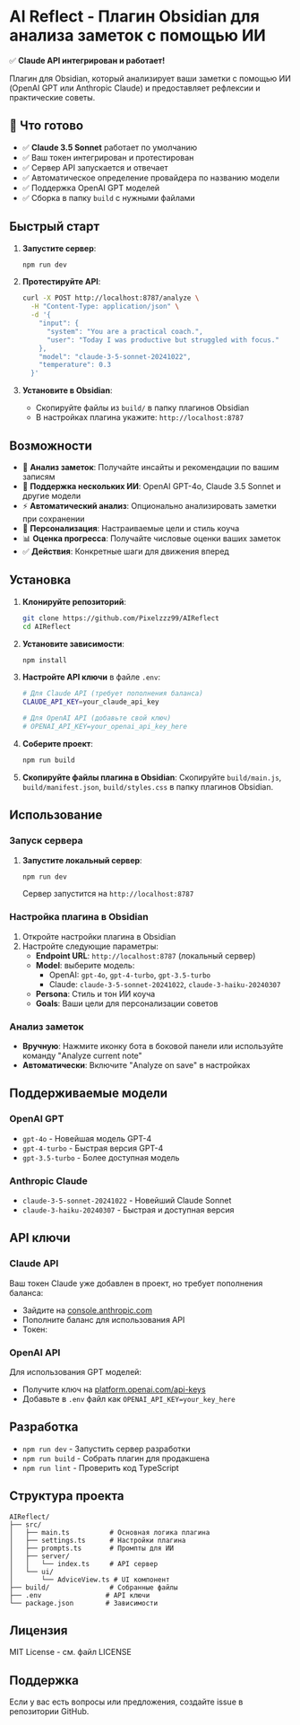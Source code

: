 # AI Reflect - Плагин Obsidian для анализа заметок с помощью ИИ

✅ **Claude API интегрирован и работает!**

Плагин для Obsidian, который анализирует ваши заметки с помощью ИИ (OpenAI GPT или Anthropic Claude) и предоставляет рефлексии и практические советы.

## 🎉 Что готово

- ✅ **Claude 3.5 Sonnet** работает по умолчанию
- ✅ Ваш токен интегрирован и протестирован
- ✅ Сервер API запускается и отвечает
- ✅ Автоматическое определение провайдера по названию модели
- ✅ Поддержка OpenAI GPT моделей
- ✅ Сборка в папку `build` с нужными файлами

## Быстрый старт

1. **Запустите сервер**:

   ```bash
   npm run dev
   ```
2. **Протестируйте API**:

   ```bash
   curl -X POST http://localhost:8787/analyze \
     -H "Content-Type: application/json" \
     -d '{
       "input": {
         "system": "You are a practical coach.",
         "user": "Today I was productive but struggled with focus."
       },
       "model": "claude-3-5-sonnet-20241022",
       "temperature": 0.3
     }'
   ```
3. **Установите в Obsidian**:

   - Скопируйте файлы из `build/` в папку плагинов Obsidian
   - В настройках плагина укажите: `http://localhost:8787`

## Возможности

- 📝 **Анализ заметок**: Получайте инсайты и рекомендации по вашим записям
- 🤖 **Поддержка нескольких ИИ**: OpenAI GPT-4o, Claude 3.5 Sonnet и другие модели
- ⚡ **Автоматический анализ**: Опционально анализировать заметки при сохранении
- 🎯 **Персонализация**: Настраиваемые цели и стиль коуча
- 📊 **Оценка прогресса**: Получайте числовые оценки ваших заметок
- ✅ **Действия**: Конкретные шаги для движения вперед

## Установка

1. **Клонируйте репозиторий**:

   ```bash
   git clone https://github.com/Pixelzzz99/AIReflect
   cd AIReflect
   ```
2. **Установите зависимости**:

   ```bash
   npm install
   ```
3. **Настройте API ключи** в файле `.env`:

   ```bash
   # Для Claude API (требует пополнения баланса)
   CLAUDE_API_KEY=your_claude_api_key

   # Для OpenAI API (добавьте свой ключ)
   # OPENAI_API_KEY=your_openai_api_key_here
   ```
4. **Соберите проект**:

   ```bash
   npm run build
   ```
5. **Скопируйте файлы плагина в Obsidian**:
   Скопируйте `build/main.js`, `build/manifest.json`, `build/styles.css` в папку плагинов Obsidian.

## Использование

### Запуск сервера

1. **Запустите локальный сервер**:
   ```bash
   npm run dev
   ```

   Сервер запустится на `http://localhost:8787`

### Настройка плагина в Obsidian

1. Откройте настройки плагина в Obsidian
2. Настройте следующие параметры:
   - **Endpoint URL**: `http://localhost:8787` (локальный сервер)
   - **Model**: выберите модель:
     - OpenAI: `gpt-4o`, `gpt-4-turbo`, `gpt-3.5-turbo`
     - Claude: `claude-3-5-sonnet-20241022`, `claude-3-haiku-20240307`
   - **Persona**: Стиль и тон ИИ коуча
   - **Goals**: Ваши цели для персонализации советов

### Анализ заметок

- **Вручную**: Нажмите иконку бота в боковой панели или используйте команду "Analyze current note"
- **Автоматически**: Включите "Analyze on save" в настройках

## Поддерживаемые модели

### OpenAI GPT

- `gpt-4o` - Новейшая модель GPT-4
- `gpt-4-turbo` - Быстрая версия GPT-4
- `gpt-3.5-turbo` - Более доступная модель

### Anthropic Claude

- `claude-3-5-sonnet-20241022` - Новейший Claude Sonnet
- `claude-3-haiku-20240307` - Быстрая и доступная версия

## API ключи

### Claude API

Ваш токен Claude уже добавлен в проект, но требует пополнения баланса:

- Зайдите на [console.anthropic.com](https://console.anthropic.com)
- Пополните баланс для использования API
- Токен:

### OpenAI API

Для использования GPT моделей:

- Получите ключ на [platform.openai.com/api-keys](https://platform.openai.com/api-keys)
- Добавьте в `.env` файл как `OPENAI_API_KEY=your_key_here`

## Разработка

- `npm run dev` - Запустить сервер разработки
- `npm run build` - Собрать плагин для продакшена
- `npm run lint` - Проверить код TypeScript

## Структура проекта

```
AIReflect/
├── src/
│   ├── main.ts          # Основная логика плагина
│   ├── settings.ts      # Настройки плагина
│   ├── prompts.ts       # Промпты для ИИ
│   ├── server/
│   │   └── index.ts     # API сервер
│   └── ui/
│       └── AdviceView.ts # UI компонент
├── build/               # Собранные файлы
├── .env                # API ключи
└── package.json        # Зависимости
```

## Лицензия

MIT License - см. файл LICENSE

## Поддержка

Если у вас есть вопросы или предложения, создайте issue в репозитории GitHub.

